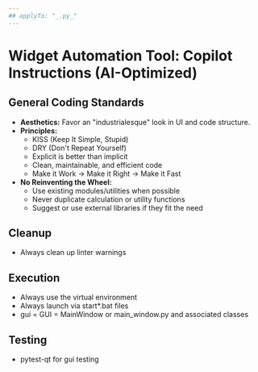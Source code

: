 ```yaml
---
## applyTo: "_.py_"
---
```


# Widget Automation Tool: Copilot Instructions (AI-Optimized)

## General Coding Standards

- **Aesthetics:** Favor an "industrialesque" look in UI and code structure.
- **Principles:**
  - KISS (Keep It Simple, Stupid)
  - DRY (Don't Repeat Yourself)
  - Explicit is better than implicit
  - Clean, maintainable, and efficient code
  - Make it Work → Make it Right → Make it Fast
- **No Reinventing the Wheel:**
  - Use existing modules/utilities when possible
  - Never duplicate calculation or utility functions
  - Suggest or use external libraries if they fit the need

## Cleanup

- Always clean up linter warnings

## Execution

- Always use the virtual environment
- Always launch via start\*.bat files
- gui = GUI = MainWindow or main_window.py and associated classes

## Testing

- pytest-qt for gui testing
